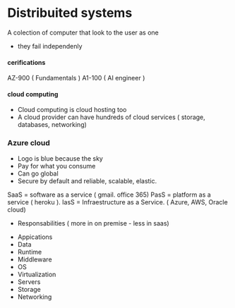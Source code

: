 # Distribuited systems 

A colection of computer that look to the user as one 

* they fail independenly 

#### cerifications
AZ-900 ( Fundamentals )
A1-100 ( AI engineer ) 

#### cloud computing 
* Cloud computing is cloud hosting too
* A cloud provider can have hundreds of cloud services ( storage, databases, networking)

### Azure cloud
* Logo is blue because the sky
* Pay for what you consume 
* Can go global 
* Secure by default and reliable, scalable, elastic.

SaaS = software as a service ( gmail. office 365)
PasS = platform as a service ( heroku ).
IasS = Infraestructure as a Service. ( Azure, AWS, Oracle cloud)

* Responsabilities ( more in on premise - less in saas)

- Appications 
- Data 
- Runtime
- Middleware
- OS
- Virtualization 
- Servers
- Storage
- Networking











